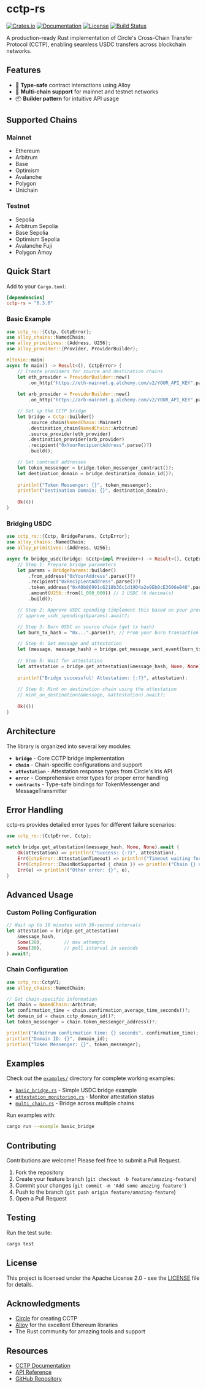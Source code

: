 # cctp-rs

[![Crates.io](https://img.shields.io/crates/v/cctp-rs.svg)](https://crates.io/crates/cctp-rs)
[![Documentation](https://docs.rs/cctp-rs/badge.svg)](https://docs.rs/cctp-rs)
[![License](https://img.shields.io/crates/l/cctp-rs.svg)](LICENSE)
[![Build Status](https://img.shields.io/github/actions/workflow/status/semiotic-ai/cctp-rs/ci.yml?branch=main)](https://github.com/semiotic-ai/cctp-rs/actions)

A production-ready Rust implementation of Circle's Cross-Chain Transfer Protocol (CCTP), enabling seamless USDC transfers across blockchain networks.

## Features

- 🚀 **Type-safe** contract interactions using Alloy
- 🔄 **Multi-chain support** for mainnet and testnet networks
- 📦 **Builder pattern** for intuitive API usage

## Supported Chains

### Mainnet

- Ethereum
- Arbitrum
- Base
- Optimism
- Avalanche
- Polygon
- Unichain

### Testnet

- Sepolia
- Arbitrum Sepolia
- Base Sepolia
- Optimism Sepolia
- Avalanche Fuji
- Polygon Amoy

## Quick Start

Add to your `Cargo.toml`:

```toml
[dependencies]
cctp-rs = "0.3.0"
```

### Basic Example

```rust
use cctp_rs::{Cctp, CctpError};
use alloy_chains::NamedChain;
use alloy_primitives::{Address, U256};
use alloy_provider::{Provider, ProviderBuilder};

#[tokio::main]
async fn main() -> Result<(), CctpError> {
    // Create providers for source and destination chains
    let eth_provider = ProviderBuilder::new()
        .on_http("https://eth-mainnet.g.alchemy.com/v2/YOUR_API_KEY".parse()?);
    
    let arb_provider = ProviderBuilder::new()
        .on_http("https://arb-mainnet.g.alchemy.com/v2/YOUR_API_KEY".parse()?);

    // Set up the CCTP bridge
    let bridge = Cctp::builder()
        .source_chain(NamedChain::Mainnet)
        .destination_chain(NamedChain::Arbitrum)
        .source_provider(eth_provider)
        .destination_provider(arb_provider)
        .recipient("0xYourRecipientAddress".parse()?)
        .build();

    // Get contract addresses
    let token_messenger = bridge.token_messenger_contract()?;
    let destination_domain = bridge.destination_domain_id()?;
    
    println!("Token Messenger: {}", token_messenger);
    println!("Destination Domain: {}", destination_domain);
    
    Ok(())
}
```

### Bridging USDC

```rust
use cctp_rs::{Cctp, BridgeParams, CctpError};
use alloy_chains::NamedChain;
use alloy_primitives::{Address, U256};

async fn bridge_usdc(bridge: &Cctp<impl Provider>) -> Result<(), CctpError> {
    // Step 1: Prepare bridge parameters
    let params = BridgeParams::builder()
        .from_address("0xYourAddress".parse()?)
        .recipient("0xRecipientAddress".parse()?)
        .token_address("0xA0b86991c6218b36c1d19D4a2e9Eb0cE3606eB48".parse()?) // USDC on Ethereum
        .amount(U256::from(1_000_000)) // 1 USDC (6 decimals)
        .build();

    // Step 2: Approve USDC spending (implement this based on your provider)
    // approve_usdc_spending(&params).await?;

    // Step 3: Burn USDC on source chain (get tx hash)
    let burn_tx_hash = "0x...".parse()?; // From your burn transaction

    // Step 4: Get message and attestation
    let (message, message_hash) = bridge.get_message_sent_event(burn_tx_hash).await?;
    
    // Step 5: Wait for attestation
    let attestation = bridge.get_attestation(&message_hash, None, None).await?;
    
    println!("Bridge successful! Attestation: {:?}", attestation);
    
    // Step 6: Mint on destination chain using the attestation
    // mint_on_destination(&message, &attestation).await?;
    
    Ok(())
}
```

## Architecture

The library is organized into several key modules:

- **`bridge`** - Core CCTP bridge implementation
- **`chain`** - Chain-specific configurations and support
- **`attestation`** - Attestation response types from Circle's Iris API
- **`error`** - Comprehensive error types for proper error handling
- **`contracts`** - Type-safe bindings for TokenMessenger and MessageTransmitter

## Error Handling

cctp-rs provides detailed error types for different failure scenarios:

```rust
use cctp_rs::{CctpError, Cctp};

match bridge.get_attestation(&message_hash, None, None).await {
    Ok(attestation) => println!("Success: {:?}", attestation),
    Err(CctpError::AttestationTimeout) => println!("Timeout waiting for attestation"),
    Err(CctpError::ChainNotSupported { chain }) => println!("Chain {} not supported", chain),
    Err(e) => println!("Other error: {}", e),
}
```

## Advanced Usage

### Custom Polling Configuration

```rust
// Wait up to 10 minutes with 30-second intervals
let attestation = bridge.get_attestation(
    &message_hash,
    Some(20),        // max attempts
    Some(30),        // poll interval in seconds
).await?;
```

### Chain Configuration

```rust
use cctp_rs::CctpV1;
use alloy_chains::NamedChain;

// Get chain-specific information
let chain = NamedChain::Arbitrum;
let confirmation_time = chain.confirmation_average_time_seconds()?;
let domain_id = chain.cctp_domain_id()?;
let token_messenger = chain.token_messenger_address()?;

println!("Arbitrum confirmation time: {} seconds", confirmation_time);
println!("Domain ID: {}", domain_id);
println!("Token Messenger: {}", token_messenger);
```

## Examples

Check out the [`examples/`](examples/) directory for complete working examples:

- [`basic_bridge.rs`](examples/basic_bridge.rs) - Simple USDC bridge example
- [`attestation_monitoring.rs`](examples/attestation_monitoring.rs) - Monitor attestation status
- [`multi_chain.rs`](examples/multi_chain.rs) - Bridge across multiple chains

Run examples with:

```bash
cargo run --example basic_bridge
```

## Contributing

Contributions are welcome! Please feel free to submit a Pull Request.

1. Fork the repository
2. Create your feature branch (`git checkout -b feature/amazing-feature`)
3. Commit your changes (`git commit -m 'Add some amazing feature'`)
4. Push to the branch (`git push origin feature/amazing-feature`)
5. Open a Pull Request

## Testing

Run the test suite:

```bash
cargo test
```

## License

This project is licensed under the Apache License 2.0 - see the [LICENSE](LICENSE) file for details.

## Acknowledgments

- [Circle](https://www.circle.com/) for creating CCTP
- [Alloy](https://github.com/alloy-rs) for the excellent Ethereum libraries
- The Rust community for amazing tools and support

## Resources

- [CCTP Documentation](https://developers.circle.com/stablecoins/cctp-getting-started)
- [API Reference](https://docs.rs/cctp-rs)
- [GitHub Repository](https://github.com/semiotic-ai/cctp-rs)
